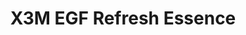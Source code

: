 ---  
title: X3M EGF Refresh Essence
description:
image: /images/banner.jpg
shop_link: 'https://www.beauty-bar.se/partner/pipers-hudvard/?add-to-cart=1609'
info_link: 'https://www.beauty-bar.se/produkt/x3m-egf-refresh-essence50ml/'
pris: '495:-'
category:
---